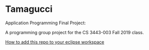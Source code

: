 Tamagucci
======================================
Application Programming Final Project:

A programming group project for the CS 3443-003 Fall 2019 class.

[How to add this repo to your eclipse workspace](https://github.com/collab-uniba/socialcde4eclipse/wiki/How-to-import-a-GitHub-project-into-Eclipse)
